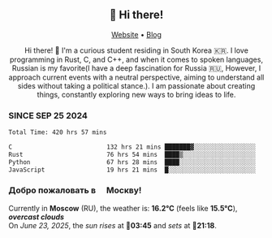 <h2 align="center">👋 Hi there!</h2>
<p align="center">
  <a href="https://urdekcah.ru">Website</a> •
  <a href="https://urdekcah.blog">Blog</a>
</p>

<p align="center">
  Hi there! 👋 I'm a curious student residing in South Korea 🇰🇷. I love programming in Rust, C, and C++, and when it comes to spoken languages, Russian is my favorite(I have a deep fascination for Russia 🇷🇺, However, I approach current events with a neutral perspective, aiming to understand all sides without taking a political stance.). I am passionate about creating things, constantly exploring new ways to bring ideas to life.
</p>

### SINCE SEP 25 2024
<!--START_SECTION:waka-->
<!--LAST_WAKA_UPDATE:2025-06-22 18:08:56-->
```txt
Total Time: 420 hrs 57 mins

C                          132 hrs 21 mins ███████▓░░░░░░░░░░░░░░░░░   30.59 %
Rust                       76 hrs 54 mins  ████▒░░░░░░░░░░░░░░░░░░░░   17.77 %
Python                     67 hrs 28 mins  ████░░░░░░░░░░░░░░░░░░░░░   15.59 %
JavaScript                 19 hrs 21 mins  █░░░░░░░░░░░░░░░░░░░░░░░░   04.47 %
```
<!--END_SECTION:waka-->

<h3>Добро пожаловать в <img src="https://cdn-icons-png.flaticon.com/512/197/197408.png" width="13"/> Москву!</h3>

<!--START_SECTION:weather:moscow-->
<!--LAST_WEATHER_UPDATE:2025-06-23 06:10:52-->
Currently in **Moscow** (RU), the weather is: **16.2°C** (feels like **15.5°C**), ***overcast clouds***<br/>
On *June 23, 2025*, the *sun rises* at 🌅**03:45** and *sets* at 🌇**21:18**.
<!--END_SECTION:weather-->
